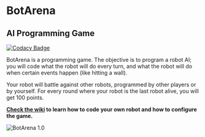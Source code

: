 # BotArena

## AI Programming Game

[![Codacy Badge](https://api.codacy.com/project/badge/Grade/1280ccf037ba492eb8b9c64879030d0b)](https://www.codacy.com/app/J4RV/BotArena?utm_source=github.com&amp;utm_medium=referral&amp;utm_content=J4RV/BotArena&amp;utm_campaign=Badge_Grade)

BotArena is a programming game. 
The objective is to program a robot AI; you will code what the robot will do every turn, and what the robot will do when certain events happen (like hitting a wall).

Your robot will battle against other robots, programmed by other players or by yourself. For every round where your robot is the last robot alive, you will get 100 points.

**[Check the wiki](https://github.com/J4RV/BotArena/wiki) to learn how to code your own robot and how to configure the game.**

![BotArena 1.0](https://i.imgur.com/IY9xQzH.png)
